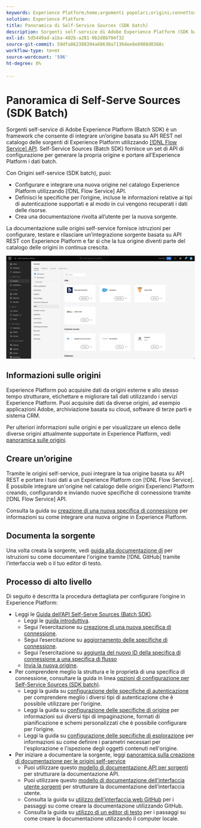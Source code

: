 ```yaml
---
keywords: Experience Platform;home;argomenti popolari;origini;connettori;sorgente connettori;sorgenti sdk;sdk;SDK
solution: Experience Platform
title: Panoramica di Self-Service Sources (SDK batch)
description: Sorgenti self-service di Adobe Experience Platform (SDK batch) è un set di API di configurazione che ti consente di integrare un’origine basata su API REST utilizzando l’API del servizio Flusso per portare i tuoi dati all’Experience Platform.
exl-id: 5d5449ad-a1ba-402b-a281-0b2d8b704f32
source-git-commit: 59dfa862388394a68630a7136dee8e8988d0368c
workflow-type: tm+mt
source-wordcount: '596'
ht-degree: 0%

---
```


# Panoramica di Self-Serve Sources (SDK Batch)

Sorgenti self-service di Adobe Experience Platform (Batch SDK) è un framework che consente di integrare un’origine basata su API REST nel catalogo delle sorgenti di Experience Platform utilizzando [[!DNL Flow Service] API](https://www.adobe.io/experience-platform-apis/references/flow-service/). Self-Service Sources (Batch SDK) fornisce un set di API di configurazione per generare la propria origine e portare all’Experience Platform i dati batch.

Con Origini self-service (SDK batch), puoi:

* Configurare e integrare una nuova origine nel catalogo Experience Platform utilizzando [!DNL Flow Service] API.
* Definisci le specifiche per l’origine, incluse le informazioni relative ai tipi di autenticazione supportati e al modo in cui vengono recuperati i dati delle risorse.
* Crea una documentazione rivolta all’utente per la nuova sorgente.

La documentazione sulle origini self-service fornisce istruzioni per configurare, testare e rilasciare un’integrazione sorgente basata su API REST con Experience Platform e far sì che la tua origine diventi parte del catalogo delle origini in continua crescita.

![catalogo](./assets/catalog.png)

## Informazioni sulle origini

Experience Platform può acquisire dati da origini esterne e allo stesso tempo strutturare, etichettare e migliorare tali dati utilizzando i servizi Experience Platform. Puoi acquisire dati da diverse origini, ad esempio applicazioni Adobe, archiviazione basata su cloud, software di terze parti e sistema CRM.

Per ulteriori informazioni sulle origini e per visualizzare un elenco delle diverse origini attualmente supportate in Experience Platform, vedi [panoramica sulle origini](../home.md).

## Creare un’origine

Tramite le origini self-service, puoi integrare la tua origine basata su API REST e portare i tuoi dati a un Experience Platform con [!DNL Flow Service]. È possibile integrare un&#39;origine nel catalogo delle origini Experienci Platform creando, configurando e inviando nuove specifiche di connessione tramite [!DNL Flow Service] API.

Consulta la guida su [creazione di una nuova specifica di connessione](./api/api-overview.md) per informazioni su come integrare una nuova origine in Experience Platform.

## Documenta la sorgente

Una volta creata la sorgente, vedi [guida alla documentazione di](./documentation/doc-overview.md) per istruzioni su come documentare l&#39;origine tramite [!DNL GitHub] tramite l’interfaccia web o il tuo editor di testo.

## Processo di alto livello

Di seguito è descritta la procedura dettagliata per configurare l’origine in Experience Platform:

* Leggi le [Guida dell’API Self-Serve Sources (Batch SDK)](./api/api-overview.md).
   * Leggi le [guida introduttiva](./api/getting-started.md).
   * Segui l’esercitazione su [creazione di una nuova specifica di connessione](./api/create.md).
   * Segui l’esercitazione su [aggiornamento delle specifiche di connessione](./api/update-connection-specs.md).
   * Segui l’esercitazione su [aggiunta del nuovo ID della specifica di connessione a una specifica di flusso](./api/update-flow-specs.md)
   * [Invia la nuova origine](./api/submit.md).
* Per comprendere meglio la struttura e le proprietà di una specifica di connessione, consultare la guida in linea [opzioni di configurazione per Self-Service Sources (SDK batch)](./config/config.md).
   * Leggi la guida su [configurazione delle specifiche di autenticazione](./config/authspec.md) per comprendere meglio i diversi tipi di autenticazione che è possibile utilizzare per l’origine.
   * Leggi la guida su [configurazione delle specifiche di origine](./config/sourcespec.md) per informazioni sui diversi tipi di impaginazione, formati di pianificazione e schemi personalizzati che è possibile configurare per l’origine.
   * Leggi la guida su [configurazione delle specifiche di esplorazione](./config/explorespec.md) per informazioni su come definire i parametri necessari per l&#39;esplorazione e l&#39;ispezione degli oggetti contenuti nell&#39;origine.
* Per iniziare a documentare la sorgente, leggi [panoramica sulla creazione di documentazione per le origini self-service](./documentation/doc-overview.md)
   * Puoi utilizzare questo [modello di documentazione API per sorgenti](./documentation/template.md) per strutturare la documentazione API.
   * Puoi utilizzare questo [modello di documentazione dell’interfaccia utente sorgenti](./documentation/ui-template.md) per strutturare la documentazione dell’interfaccia utente.
   * Consulta la guida su [utilizzo dell’interfaccia web GitHub](./documentation/github.md) per i passaggi su come creare la documentazione utilizzando GitHub.
   * Consulta la guida su [utilizzo di un editor di testo](./documentation/text-editor.md) per i passaggi su come creare la documentazione utilizzando il computer locale.
